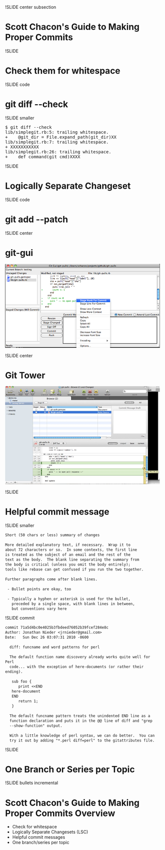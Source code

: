 !SLIDE center subsection

# Scott Chacon's Guide to Making Proper Commits #

!SLIDE
# Check them for whitespace #

!SLIDE code

# git diff --check #

!SLIDE smaller

<pre>
<span class="grey">$ git diff --check</span>
lib/simplegit.rb:5: trailing whitespace.
+    @git_dir = File.expand_path(git_dir)<span class="red">XX</span>
lib/simplegit.rb:7: trailing whitespace.
+ <span class="red">XXXXXXXXXXX</span>
lib/simplegit.rb:26: trailing whitespace.
+    def command(git_cmd)<span class="red">XXXX</span>
</pre>

!SLIDE
# Logically Separate Changeset #

!SLIDE code

# git add --patch #

!SLIDE center

# git-gui #

![](img/gitgui.png)

!SLIDE center

# Git Tower #

![](img/git-tower.jpg)

!SLIDE
# Helpful commit message #

!SLIDE smaller

    Short (50 chars or less) summary of changes

    More detailed explanatory text, if necessary.  Wrap it to
    about 72 characters or so.  In some contexts, the first line
    is treated as the subject of an email and the rest of the
    text as the body.  The blank line separating the summary from
    the body is critical (unless you omit the body entirely); 
    tools like rebase can get confused if you run the two together.

    Further paragraphs come after blank lines.

     - Bullet points are okay, too

     - Typically a hyphen or asterisk is used for the bullet, 
       preceded by a single space, with blank lines in between, 
       but conventions vary here

!SLIDE commit

    commit 71a5d4bc0e4025b3fbdeed76052b39fcef284e8c
    Author: Jonathan Nieder <jrnieder@gmail.com>
    Date:   Sun Dec 26 03:07:31 2010 -0600

      diff: funcname and word patterns for perl

      The default function name discovery already works quite well for Perl
      code... with the exception of here-documents (or rather their ending).

       sub foo {
          print <<END
       here-document
       END
          return 1;
       }

      The default funcname pattern treats the unindented END line as a
      function declaration and puts it in the @@ line of diff and "grep
      --show-function" output.

      With a little knowledge of perl syntax, we can do better.  You can
      try it out by adding "*.perl diff=perl" to the gitattributes file.

!SLIDE
# One Branch or Series per Topic #

!SLIDE bullets incremental

# Scott Chacon's Guide to Making Proper Commits Overview #

* Check for whitespace
* Logically Separate Changesets (LSC)
* Helpful commit messages
* One branch/series per topic
